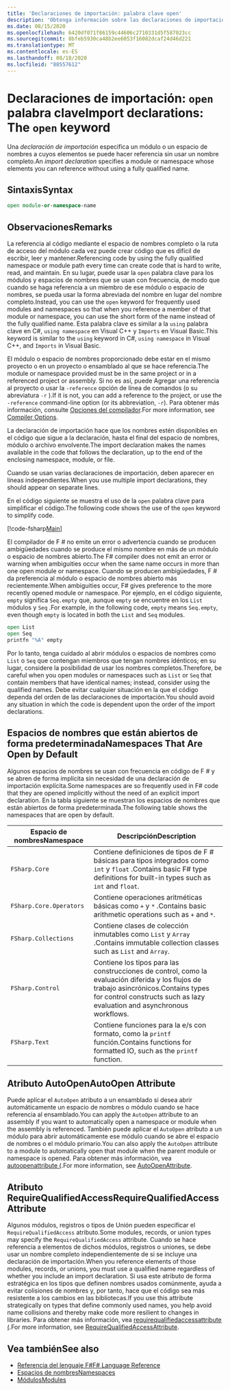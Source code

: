 ```yaml
---
title: 'Declaraciones de importación: palabra clave open'
description: 'Obtenga información sobre las declaraciones de importación de F # y cómo especifican un módulo o un espacio de nombres a cuyos elementos puede hacer referencia sin usar un nombre completo.'
ms.date: 08/15/2020
ms.openlocfilehash: 6420df071f86159c44606c2710331d5f587023cc
ms.sourcegitcommit: 8bfeb5930ca48b2ee6053f16082dcaf24d46d221
ms.translationtype: MT
ms.contentlocale: es-ES
ms.lasthandoff: 08/18/2020
ms.locfileid: "88557612"
---
```

# <a name="import-declarations-the-open-keyword"></a><span data-ttu-id="42671-103">Declaraciones de importación: `open` palabra clave</span><span class="sxs-lookup"><span data-stu-id="42671-103">Import declarations: The `open` keyword</span></span>

<span data-ttu-id="42671-104">Una *declaración de importación* especifica un módulo o un espacio de nombres a cuyos elementos se puede hacer referencia sin usar un nombre completo.</span><span class="sxs-lookup"><span data-stu-id="42671-104">An *import declaration* specifies a module or namespace whose elements you can reference without using a fully qualified name.</span></span>

## <a name="syntax"></a><span data-ttu-id="42671-105">Sintaxis</span><span class="sxs-lookup"><span data-stu-id="42671-105">Syntax</span></span>

```fsharp
open module-or-namespace-name
```

## <a name="remarks"></a><span data-ttu-id="42671-106">Observaciones</span><span class="sxs-lookup"><span data-stu-id="42671-106">Remarks</span></span>

<span data-ttu-id="42671-107">La referencia al código mediante el espacio de nombres completo o la ruta de acceso del módulo cada vez puede crear código que es difícil de escribir, leer y mantener.</span><span class="sxs-lookup"><span data-stu-id="42671-107">Referencing code by using the fully qualified namespace or module path every time can create code that is hard to write, read, and maintain.</span></span> <span data-ttu-id="42671-108">En su lugar, puede usar la `open` palabra clave para los módulos y espacios de nombres que se usan con frecuencia, de modo que cuando se haga referencia a un miembro de ese módulo o espacio de nombres, se pueda usar la forma abreviada del nombre en lugar del nombre completo.</span><span class="sxs-lookup"><span data-stu-id="42671-108">Instead, you can use the `open` keyword for frequently used modules and namespaces so that when you reference a member of that module or namespace, you can use the short form of the name instead of the fully qualified name.</span></span> <span data-ttu-id="42671-109">Esta palabra clave es similar a la `using` palabra clave en C#, `using namespace` en Visual C++ y `Imports` en Visual Basic.</span><span class="sxs-lookup"><span data-stu-id="42671-109">This keyword is similar to the `using` keyword in C#, `using namespace` in Visual C++, and `Imports` in Visual Basic.</span></span>

<span data-ttu-id="42671-110">El módulo o espacio de nombres proporcionado debe estar en el mismo proyecto o en un proyecto o ensamblado al que se hace referencia.</span><span class="sxs-lookup"><span data-stu-id="42671-110">The module or namespace provided must be in the same project or in a referenced project or assembly.</span></span> <span data-ttu-id="42671-111">Si no es así, puede Agregar una referencia al proyecto o usar la `-reference` opción de línea de comandos (o su abreviatura `-r` ).</span><span class="sxs-lookup"><span data-stu-id="42671-111">If it is not, you can add a reference to the project, or use the `-reference` command-line option (or its abbreviation, `-r`).</span></span> <span data-ttu-id="42671-112">Para obtener más información, consulte [Opciones del compilador](compiler-options.md).</span><span class="sxs-lookup"><span data-stu-id="42671-112">For more information, see [Compiler Options](compiler-options.md).</span></span>

<span data-ttu-id="42671-113">La declaración de importación hace que los nombres estén disponibles en el código que sigue a la declaración, hasta el final del espacio de nombres, módulo o archivo envolvente.</span><span class="sxs-lookup"><span data-stu-id="42671-113">The import declaration makes the names available in the code that follows the declaration, up to the end of the enclosing namespace, module, or file.</span></span>

<span data-ttu-id="42671-114">Cuando se usan varias declaraciones de importación, deben aparecer en líneas independientes.</span><span class="sxs-lookup"><span data-stu-id="42671-114">When you use multiple import declarations, they should appear on separate lines.</span></span>

<span data-ttu-id="42671-115">En el código siguiente se muestra el uso de la `open` palabra clave para simplificar el código.</span><span class="sxs-lookup"><span data-stu-id="42671-115">The following code shows the use of the `open` keyword to simplify code.</span></span>

[!code-fsharp[Main](~/samples/snippets/fsharp/lang-ref-2/snippet6801.fs)]

<span data-ttu-id="42671-116">El compilador de F # no emite un error o advertencia cuando se producen ambigüedades cuando se produce el mismo nombre en más de un módulo o espacio de nombres abierto.</span><span class="sxs-lookup"><span data-stu-id="42671-116">The F# compiler does not emit an error or warning when ambiguities occur when the same name occurs in more than one open module or namespace.</span></span> <span data-ttu-id="42671-117">Cuando se producen ambigüedades, F # da preferencia al módulo o espacio de nombres abierto más recientemente.</span><span class="sxs-lookup"><span data-stu-id="42671-117">When ambiguities occur, F# gives preference to the more recently opened module or namespace.</span></span> <span data-ttu-id="42671-118">Por ejemplo, en el código siguiente, `empty` significa `Seq.empty` que, aunque `empty` se encuentre en los `List` módulos y `Seq` .</span><span class="sxs-lookup"><span data-stu-id="42671-118">For example, in the following code, `empty` means `Seq.empty`, even though `empty` is located in both the `List` and `Seq` modules.</span></span>

```fsharp
open List
open Seq
printfn "%A" empty
```

<span data-ttu-id="42671-119">Por lo tanto, tenga cuidado al abrir módulos o espacios de nombres como `List` o `Seq` que contengan miembros que tengan nombres idénticos; en su lugar, considere la posibilidad de usar los nombres completos.</span><span class="sxs-lookup"><span data-stu-id="42671-119">Therefore, be careful when you open modules or namespaces such as `List` or `Seq` that contain members that have identical names; instead, consider using the qualified names.</span></span> <span data-ttu-id="42671-120">Debe evitar cualquier situación en la que el código dependa del orden de las declaraciones de importación.</span><span class="sxs-lookup"><span data-stu-id="42671-120">You should avoid any situation in which the code is dependent upon the order of the import declarations.</span></span>

## <a name="namespaces-that-are-open-by-default"></a><span data-ttu-id="42671-121">Espacios de nombres que están abiertos de forma predeterminada</span><span class="sxs-lookup"><span data-stu-id="42671-121">Namespaces That Are Open by Default</span></span>

<span data-ttu-id="42671-122">Algunos espacios de nombres se usan con frecuencia en código de F # y se abren de forma implícita sin necesidad de una declaración de importación explícita.</span><span class="sxs-lookup"><span data-stu-id="42671-122">Some namespaces are so frequently used in F# code that they are opened implicitly without the need of an explicit import declaration.</span></span> <span data-ttu-id="42671-123">En la tabla siguiente se muestran los espacios de nombres que están abiertos de forma predeterminada.</span><span class="sxs-lookup"><span data-stu-id="42671-123">The following table shows the namespaces that are open by default.</span></span>

|<span data-ttu-id="42671-124">Espacio de nombres</span><span class="sxs-lookup"><span data-stu-id="42671-124">Namespace</span></span>|<span data-ttu-id="42671-125">Descripción</span><span class="sxs-lookup"><span data-stu-id="42671-125">Description</span></span>|
|---------|-----------|
|`FSharp.Core`|<span data-ttu-id="42671-126">Contiene definiciones de tipos de F # básicas para tipos integrados como `int` y `float` .</span><span class="sxs-lookup"><span data-stu-id="42671-126">Contains basic F# type definitions for built-in types such as `int` and `float`.</span></span>|
|`FSharp.Core.Operators`|<span data-ttu-id="42671-127">Contiene operaciones aritméticas básicas como `+` y `*` .</span><span class="sxs-lookup"><span data-stu-id="42671-127">Contains basic arithmetic operations such as `+` and `*`.</span></span>|
|`FSharp.Collections`|<span data-ttu-id="42671-128">Contiene clases de colección inmutables como `List` y `Array` .</span><span class="sxs-lookup"><span data-stu-id="42671-128">Contains immutable collection classes such as `List` and `Array`.</span></span>|
|`FSharp.Control`|<span data-ttu-id="42671-129">Contiene los tipos para las construcciones de control, como la evaluación diferida y los flujos de trabajo asincrónicos.</span><span class="sxs-lookup"><span data-stu-id="42671-129">Contains types for control constructs such as lazy evaluation and asynchronous workflows.</span></span>|
|`FSharp.Text`|<span data-ttu-id="42671-130">Contiene funciones para la e/s con formato, como la `printf` función.</span><span class="sxs-lookup"><span data-stu-id="42671-130">Contains functions for formatted IO, such as the `printf` function.</span></span>|

## <a name="autoopen-attribute"></a><span data-ttu-id="42671-131">Atributo AutoOpen</span><span class="sxs-lookup"><span data-stu-id="42671-131">AutoOpen Attribute</span></span>

<span data-ttu-id="42671-132">Puede aplicar el `AutoOpen` atributo a un ensamblado si desea abrir automáticamente un espacio de nombres o módulo cuando se hace referencia al ensamblado.</span><span class="sxs-lookup"><span data-stu-id="42671-132">You can apply the `AutoOpen` attribute to an assembly if you want to automatically open a namespace or module when the assembly is referenced.</span></span> <span data-ttu-id="42671-133">También puede aplicar el `AutoOpen` atributo a un módulo para abrir automáticamente ese módulo cuando se abre el espacio de nombres o el módulo primario.</span><span class="sxs-lookup"><span data-stu-id="42671-133">You can also apply the `AutoOpen` attribute to a module to automatically open that module when the parent module or namespace is opened.</span></span> <span data-ttu-id="42671-134">Para obtener más información, vea [autoopenattribute (](https://fsharp.github.io/fsharp-core-docs/reference/fsharp-core-autoopenattribute.html).</span><span class="sxs-lookup"><span data-stu-id="42671-134">For more information, see [AutoOpenAttribute](https://fsharp.github.io/fsharp-core-docs/reference/fsharp-core-autoopenattribute.html).</span></span>

## <a name="requirequalifiedaccess-attribute"></a><span data-ttu-id="42671-135">Atributo RequireQualifiedAccess</span><span class="sxs-lookup"><span data-stu-id="42671-135">RequireQualifiedAccess Attribute</span></span>

<span data-ttu-id="42671-136">Algunos módulos, registros o tipos de Unión pueden especificar el `RequireQualifiedAccess` atributo.</span><span class="sxs-lookup"><span data-stu-id="42671-136">Some modules, records, or union types may specify the `RequireQualifiedAccess` attribute.</span></span> <span data-ttu-id="42671-137">Cuando se hace referencia a elementos de dichos módulos, registros o uniones, se debe usar un nombre completo independientemente de si se incluye una declaración de importación.</span><span class="sxs-lookup"><span data-stu-id="42671-137">When you reference elements of those modules, records, or unions, you must use a qualified name regardless of whether you include an import declaration.</span></span> <span data-ttu-id="42671-138">Si usa este atributo de forma estratégica en los tipos que definen nombres usados comúnmente, ayuda a evitar colisiones de nombres y, por tanto, hace que el código sea más resistente a los cambios en las bibliotecas.</span><span class="sxs-lookup"><span data-stu-id="42671-138">If you use this attribute strategically on types that define commonly used names, you help avoid name collisions and thereby make code more resilient to changes in libraries.</span></span> <span data-ttu-id="42671-139">Para obtener más información, vea [requirequalifiedaccessattribute (](https://fsharp.github.io/fsharp-core-docs/reference/fsharp-core-requirequalifiedaccessattribute.html).</span><span class="sxs-lookup"><span data-stu-id="42671-139">For more information, see [RequireQualifiedAccessAttribute](https://fsharp.github.io/fsharp-core-docs/reference/fsharp-core-requirequalifiedaccessattribute.html).</span></span>

## <a name="see-also"></a><span data-ttu-id="42671-140">Vea también</span><span class="sxs-lookup"><span data-stu-id="42671-140">See also</span></span>

- [<span data-ttu-id="42671-141">Referencia del lenguaje F#</span><span class="sxs-lookup"><span data-stu-id="42671-141">F# Language Reference</span></span>](index.md)
- [<span data-ttu-id="42671-142">Espacios de nombres</span><span class="sxs-lookup"><span data-stu-id="42671-142">Namespaces</span></span>](namespaces.md)
- [<span data-ttu-id="42671-143">Módulos</span><span class="sxs-lookup"><span data-stu-id="42671-143">Modules</span></span>](modules.md)
